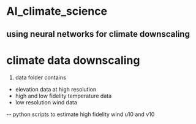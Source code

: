 # AI_climate_science

## using neural networks for climate downscaling
 
# climate data downscaling 
1. data folder contains 
- elevation data at high resolution 
- high and low fidelity temperature data 
- low resolution wind data 

-- python scripts to estimate high fidelity wind u10 and v10 
